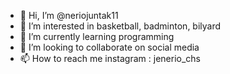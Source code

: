 - 👋 Hi, I’m @neriojuntak11
- 👀 I’m interested in basketball, badminton, bilyard
- 🌱 I’m currently learning programming
- 💞️ I’m looking to collaborate on social media
- 📫 How to reach me instagram : jenerio_chs

<!---
neriojuntak11/neriojuntak11 is a ✨ special ✨ repository because its `README.md` (this file) appears on your GitHub profile.
You can click the Preview link to take a look at your changes.
--->
